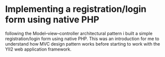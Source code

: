 # Implementing a registration/login form using native PHP
following the Model–view–controller architectural pattern i built a simple registration/login form using native PHP. 
This was an introduction for me to understand how MVC design pattern works before starting to work with the YII2 web application framework.



